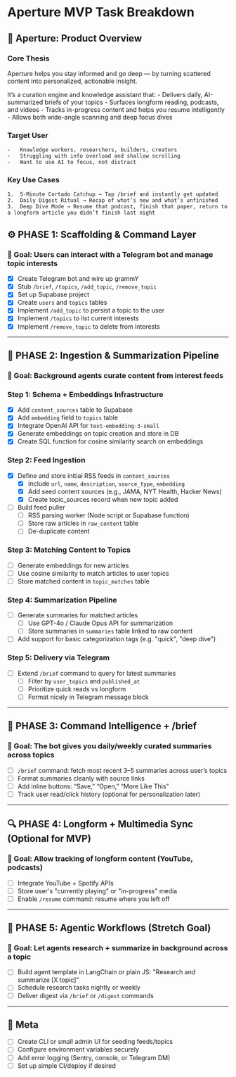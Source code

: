 # Aperture MVP Task Breakdown

## 🧭 Aperture: Product Overview

### Core Thesis

Aperture helps you stay informed and go deep — by turning scattered content into personalized, actionable insight.

It’s a curation engine and knowledge assistant that:
	-	Delivers daily, AI-summarized briefs of your topics
	-	Surfaces longform reading, podcasts, and videos
	-	Tracks in-progress content and helps you resume intelligently
	-	Allows both wide-angle scanning and deep focus dives

### Target User
	-	Knowledge workers, researchers, builders, creators
	-	Struggling with info overload and shallow scrolling
	-	Want to use AI to focus, not distract

### Key Use Cases
	1.	5-Minute Cortado Catchup → Tap /brief and instantly get updated
	2.	Daily Digest Ritual → Recap of what’s new and what’s unfinished
	3.	Deep Dive Mode → Resume that podcast, finish that paper, return to a longform article you didn’t finish last night

## ⚙️ PHASE 1: Scaffolding & Command Layer

### 🌟 Goal: Users can interact with a Telegram bot and manage topic interests

- [x] Create Telegram bot and wire up grammY
- [x] Stub `/brief`, `/topics`, `/add_topic`, `/remove_topic`
- [x] Set up Supabase project
- [x] Create `users` and `topics` tables
- [x] Implement `/add_topic` to persist a topic to the user
- [x] Implement `/topics` to list current interests
- [x] Implement `/remove_topic` to delete from interests

---

## 📡 PHASE 2: Ingestion & Summarization Pipeline

### 🌟 Goal: Background agents curate content from interest feeds

### Step 1: Schema + Embeddings Infrastructure
- [x] Add `content_sources` table to Supabase
- [x] Add `embedding` field to `topics` table
- [x] Integrate OpenAI API for `text-embedding-3-small`
- [x] Generate embeddings on topic creation and store in DB
- [x] Create SQL function for cosine similarity search on embeddings

### Step 2: Feed Ingestion
- [x] Define and store initial RSS feeds in `content_sources`
  - [x] Include `url`, `name`, `description`, `source_type`, `embedding`
  - [x] Add seed content sources (e.g., JAMA, NYT Health, Hacker News)
  - [x] Create topic_sources record when new topic added
- [ ] Build feed puller
  - [ ] RSS parsing worker (Node script or Supabase function)
  - [ ] Store raw articles in `raw_content` table
  - [ ] De-duplicate content

### Step 3: Matching Content to Topics
- [ ] Generate embeddings for new articles
- [ ] Use cosine similarity to match articles to user topics
- [ ] Store matched content in `topic_matches` table

### Step 4: Summarization Pipeline
- [ ] Generate summaries for matched articles
  - [ ] Use GPT-4o / Claude Opus API for summarization
  - [ ] Store summaries in `summaries` table linked to raw content
- [ ] Add support for basic categorization tags (e.g. "quick", "deep dive")

### Step 5: Delivery via Telegram
- [ ] Extend `/brief` command to query for latest summaries
  - [ ] Filter by `user_topics` and `published_at`
  - [ ] Prioritize quick reads vs longform
  - [ ] Format nicely in Telegram message block

---

## 🧠 PHASE 3: Command Intelligence + /brief

### 🌟 Goal: The bot gives you daily/weekly curated summaries across topics

- [ ] `/brief` command: fetch most recent 3–5 summaries across user’s topics
- [ ] Format summaries cleanly with source links
- [ ] Add inline buttons: “Save,” “Open,” “More Like This”
- [ ] Track user read/click history (optional for personalization later)

---

## 🔍 PHASE 4: Longform + Multimedia Sync (Optional for MVP)

### 🌟 Goal: Allow tracking of longform content (YouTube, podcasts)

- [ ] Integrate YouTube + Spotify APIs
- [ ] Store user's "currently playing" or "in-progress" media
- [ ] Enable `/resume` command: resume where you left off

---

## 🧢 PHASE 5: Agentic Workflows (Stretch Goal)

### 🌟 Goal: Let agents research + summarize in background across a topic

- [ ] Build agent template in LangChain or plain JS: "Research and summarize [X topic]"
- [ ] Schedule research tasks nightly or weekly
- [ ] Deliver digest via `/brief` or `/digest` commands

---

## 🤮 Meta

- [ ] Create CLI or small admin UI for seeding feeds/topics
- [ ] Configure environment variables securely
- [ ] Add error logging (Sentry, console, or Telegram DM)
- [ ] Set up simple CI/deploy if desired
